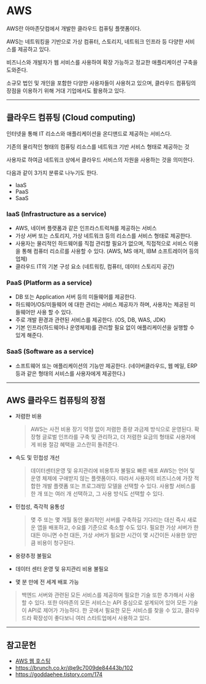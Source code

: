 # AWS

AWS란 아마존닷컴에서 개발한 클라우드 컴퓨팅 플랫폼이다.

AWS는 네트워킹을 기반으로 가상 컴퓨터, 스토리지, 네트워크 인프라 등 다양한 서비스를 제공하고 있다.

비즈니스와 개발자가 웹 서비스를 사용하여 확장 가능하고 정교한 애플리케이션 구축을 도와준다.

소규모 법인 및 개인을 포함한 다양한 사용자들이 사용허고 있으며, 클라우드 컴퓨팅의 장점을 이용하기 위해 거대 기업에서도 활용하고 있다.

---

## 클라우드 컴퓨팅 (Cloud computing)

인터넷을 통해 IT 리소스와 애플리케이션을 온디맨드로 제공하는 서비스다.

기존의 물리적인 형태의 컴퓨팅 리소스를 네트워크 기반 서비스 형태로 제공하는 것

사용자로 하여금 네트워크 상에서 클라우드 서비스의 자원을 사용하는 것을 의미한다.

다음과 같이 3가지 분류로 나누기도 한다.

- IaaS
- PaaS
- SaaS

### IaaS (Infrastructure as a service)

- AWS, 네이버 플랫폼과 같은 인프라스트럭쳐를 제공하는 서비스
- 가상 서버 또는 스토리지, 가상 네트워크 등의 리소스를 서비스 형태로 제공한다.
- 사용자는 물리적인 하드웨어를 직접 관리할 필요가 없으며, 직접적으로 서비스 이용을 통해 컴퓨터 리소르를 사용할 수 있다. (AWS, MS 애저, IBM 소프트레이어 등의 업체)
- 클라우드 IT의 기본 구성 요소 (네트워킹, 컴퓨터, 데이터 스토리지 공간)

### PaaS (Platform as a service)

- DB 또는 Application 서버 등의 미들웨어를 제공한다.
- 하드웨어/OS/미들웨어 에 대한 관리는 서비스 제공자가 하며, 사용자는 제공된 미들웨어만 사용 할 수 있다.
- 주로 개발 환경과 관련된 서비스를 제공한다. (OS, DB, WAS, JDK)
- 기본 인프라(하드웨어나 운영체제)를 관리할 필요 없이 애플리케이션을 실행할 수 있게 해준다.

### SaaS (Software as a service)

- 소프트웨어 또는 애플리케이션의 기능만 제공한다. (네이버클라우드, 웹 메일, ERP 등과 같은 형태의 서비스를 사용자에게 제공한다.)

---

## AWS 클라우드 컴퓨팅의 장점

- 저렴한 비용

  > AWS는 사전 비용 장기 약정 없이 저렴한 종량 과금제 방식으로 운영된다.
  > 확장형 글로벌 인프라를 구축 및 관리하고, 더 저렴한 요금의 형태로 사용자에게 비용 절감 혜택을 고스란히 돌려준다.

- 속도 및 민첩성 개선

  > 데이터센터운영 및 유지관리에 비용투자 불필요
  > 빠른 배포
  > AWS는 언어 및 운영 체제에 구애받지 않는 플랫폼이다. 따라서 사용자의 비즈니스에 가장 적합한 개발 플랫폼 또는 프로그래밍 모델을 선택할 수 있다. 사용할 서비스를 한 개 또는 여러 개 선택하고, 그 사용 방식도 선택할 수 있다.

- 민첩성, 즉각적 융통성

  > 몆 주 또는 몇 개월 동안 물리적인 서버를 구축하길 기다리는 대신 즉시 새로운 앱을 배포하고, 수요를 기준으로 축소할 수도 있다. 필요한 가상 서버가 한 대든 아니면 수천 대든, 가상 서버가 필요한 시간이 몇 시간이든 사용한 양만큼 비용이 청구된다.

- 용량추정 불필요
- 데이터 센터 운영 및 유지관리 비용 불필요
- 몇 분 만에 전 세계 배포 가능

> 백엔드 서버와 관련된 모든 서비스를 제공하며 필요한 기술 또한 추가해서 사용할 수 있다.
> 또한 아마존의 모든 서비스는 API 중심으로 설계되어 있어 모든 기술이 API로 제어가 가능하다.
> 한 곳에서 필요한 모든 서비스를 찾을 수 있고, 클라우드라 확장성이 좋다보니 여러 스타트업에서 사용하고 있다.

---

## 참고문헌

- [AWS 웹 호스팅](https://aws.amazon.com/ko/websites/?nc2=h_ql_sol_use_web)
- https://brunch.co.kr/@e9c7009de84443b/102
- https://goddaehee.tistory.com/174
